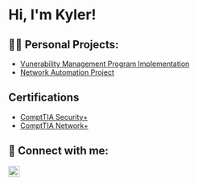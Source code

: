 <h1>Hi, I'm Kyler! </h1>

<h2>👨‍💻 Personal Projects:</h2>

  - [Vunerability Management Program Implementation](https://github.com/Kyler2smoove/Vunerability-management/edit/main/README.md)
  - [Network Automation Project](https://github.com/Kyler2smoove/Network-Automation-Project)


<h2>Certifications</h2>

- [ComptTIA Security+](https://www.credly.com/badges/851c95c6-0dfe-439d-a3cc-f640a72e0d3d/linked_in_profile)
- [ComptTIA Network+](https://www.credly.com/badges/fbbd2051-42ac-4883-aa6c-128515fe0563/linked_in_profile) 

<h2> 🤳 Connect with me:</h2>

[<img align="left" alt="JoshMadakor | LinkedIn" width="22px" src="https://cdn.jsdelivr.net/npm/simple-icons@v3/icons/linkedin.svg" />][linkedin]

[Website]: https://twitter.com/joshmadakor
[linkedin]: https://www.linkedin.com/public-profile/settings?lipi=urn%3Ali%3Apage%3Ad_flagship3_profile_self_edit_contact-info%3BaiPGXXtTT9qP%2B%2Bv1bPv6lA%3D%3D

<!--
**joshmadakor1/joshmadakor1** is a ✨ _special_ ✨ repository because its `README.md` (this file) appears on your GitHub profile.

Here are some ideas to get you started:

- 🔭 I'm currently working on my CompTIA Network+ Certification...
- 🌱 I’m currently learning ...
- 👯 I’m looking to collaborate on ...
- 🤔 I’m looking for help with ...
- 💬 Ask me about ...
- 📫 How to reach me: ...
- 😄 Pronouns: ...
- ⚡ Fun fact: ...
-->
